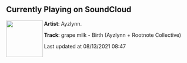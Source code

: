## Currently Playing on SoundCloud

[<img align="left" width="100" src="https://i1.sndcdn.com/artworks-ZyqnUh6VjGstgSME-TAnEdA-t500x500.jpg">](https://soundcloud.com/ayzlynn/grape-milk-birth?in=ayzlynn/sets/pilagra)

**Artist**: Ayzlynn. 

**Track**: grape milk - Birth (Ayzlynn + Rootnote Collective)

Last updated at 08/13/2021 08:47
